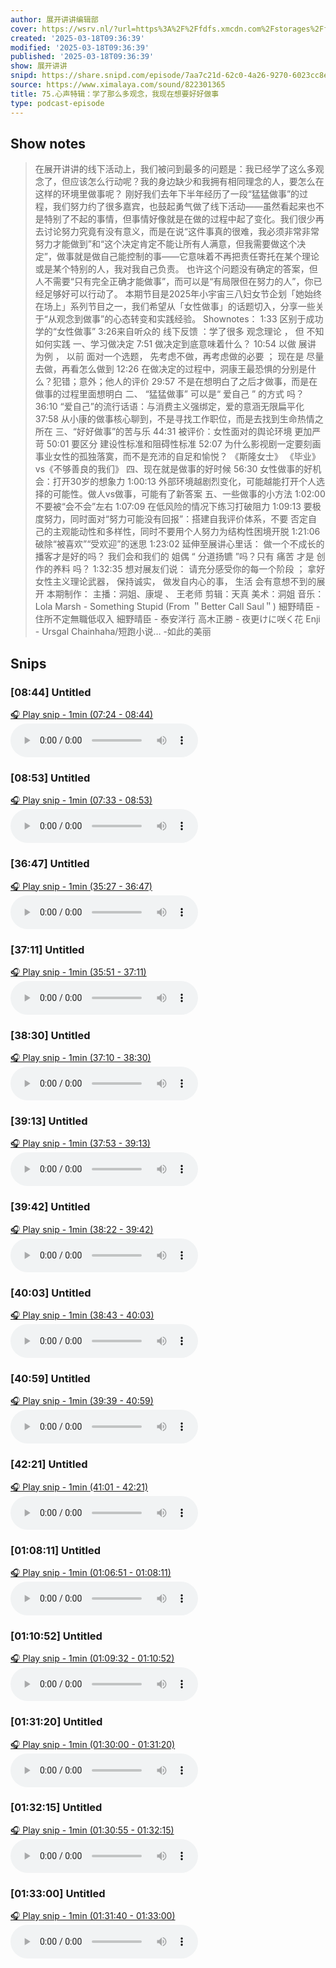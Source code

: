```yaml
---
author: 展开讲讲编辑部
cover: https://wsrv.nl/?url=https%3A%2F%2Ffdfs.xmcdn.com%2Fstorages%2Ff7c2-audiofreehighqps%2F71%2FA1%2FGAqhtYsK-glNAAJQjwMoED_P.jpeg&w=200&h=200
created: '2025-03-18T09:36:39'
modified: '2025-03-18T09:36:39'
published: '2025-03-18T09:36:39'
show: 展开讲讲
snipd: https://share.snipd.com/episode/7aa7c21d-62c0-4a26-9270-6023cc8ec5af
source: https://www.ximalaya.com/sound/822301365
title: 75.心声特辑：学了那么多观念，我现在想要好好做事
type: podcast-episode
---
```



## Show notes
> 在展开讲讲的线下活动上，我们被问到最多的问题是：我已经学了这么多观念了，但应该怎么行动呢？我的身边缺少和我拥有相同理念的人，要怎么在这样的环境里做事呢？ 
> 刚好我们去年下半年经历了一段“猛猛做事”的过程，我们努力约了很多嘉宾，也鼓起勇气做了线下活动——虽然看起来也不是特别了不起的事情，但事情好像就是在做的过程中起了变化。我们很少再去讨论努力究竟有没有意义，而是在说“这件事真的很难，我必须非常非常努力才能做到”和“这个决定肯定不能让所有人满意，但我需要做这个决定”，做事就是做自己能控制的事——它意味着不再把责任寄托在某个理论或是某个特别的人，我对我自己负责。 
> 也许这个问题没有确定的答案，但人不需要“只有完全正确才能做事”，而可以是“有局限但在努力的人”，你已经足够好可以行动了。 
> 本期节目是2025年小宇宙三八妇女节企划「她始终在场上」系列节目之一，我们希望从「女性做事」的话题切入，分享一些关于“从观念到做事”的心态转变和实践经验。 
> Shownotes： 
> 1:33 区别于成功学的“女性做事” 
> 3:26来自听众的  线下反馈  ：学了很多  观念理论  ，  但  不知如何实践 
> 一、学习做决定 
> 7:51   做决定到底意味着什么？ 
> 10:54 以做  展讲  为例  ，  以前  面对一个选题，  先考虑不做，再考虑做的必要  ；  现在是  尽量去做，再看怎么做到 
> 12:26   在做决定的过程中，洞康王最恐惧的分别是什么？犯错；意外；他人的评价 
> 29:57   不是在想明白了之后才做事，而是在做事的过程里面想明白 
> 二、  “猛猛做事”  可以是“  爱自己  ”  的方式  吗？ 
> 36:10 “爱自己”的流行话语：与消费主义强绑定，爱的意涵无限扁平化 
> 37:58   从小康的做事核心聊到，不是寻找工作职位，而是去找到生命热情之所在 
> 三、“好好做事”的苦与乐 
> 44:31 被评价：女性面对的舆论环境  更加严苛 
> 50:01   要区分  建设性标准和阻碍性标准 
> 52:07   为什么影视剧一定要刻画事业女性的孤独落寞，而不是充沛的自足和愉悦？  《斯隆女士》  《毕业》  vs《不够善良的我们》 
> 四、现在就是做事的好时候 
> 56:30 女性做事的好机会：打开30岁的想象力 
> 1:00:13   外部环境越剧烈变化，可能越能打开个人选择的可能性。做人vs做事，可能有了新答案 
> 五、一些做事的小方法 
> 1:02:00 不要被“会不会”左右 
> 1:07:09   在低风险的情况下练习打破阻力 
> 1:09:13   要极度努力，同时面对“努力可能没有回报”：搭建自我评价体系，不要  否定自己的主观能动性和多样性，同时不要用个人努力为结构性困境开脱 
> 1:21:06 破除“被喜欢”“受欢迎”的迷思 
> 1:23:02   延伸至展讲心里话：  做一个不成长的播客才是好的吗？  我们会和我们的  姐偶  “  分道扬镳  ”吗？只有  痛苦  才是  创作的养料  吗？ 
> 1:32:35   想对展友们说：  请充分感受你的每一个阶段  ；  拿好女性主义理论武器，  保持诚实，  做发自内心的事，  生活  会有意想不到的展开 
> 本期制作： 
> 主播：洞姐、康堤  、  王老师 
> 剪辑：天真 
> 美术：洞姐 
> 音乐： 
> Lola Marsh - Something Stupid (From ＂Better Call Saul＂) 
> 細野晴臣 - 住所不定無職低収入 
> 細野晴臣 - 泰安洋行 
> 高木正勝 - 夜更けに咲く花 
> Enji - Ursgal 
> Chainhaha/短跑小说… -如此的美丽

## Snips
### [08:44] Untitled
[🎧 Play snip - 1min️ (07:24 - 08:44)](https://share.snipd.com/snip/a066d2f9-ae85-4d98-9b5f-9a2a58bd8cd5)
<audio controls> <source src="https://jt.ximalaya.com//GKwRIW4LrvFfAjKKjwOA0BA-.m4a?channel=rss&album_id=24672021&track_id=822301365&uid=90906970&jt=https://aod.cos.tx.xmcdn.com/storages/6e82-audiofreehighqps/6A/FE/GKwRIW4LrvFfAjKKjwOA0BA-.m4a#t=07:24,08:44"> </audio>
### [08:53] Untitled
[🎧 Play snip - 1min️ (07:33 - 08:53)](https://share.snipd.com/snip/43c3b3e5-2a2f-4be4-90f6-bbaea66fe72f)
<audio controls> <source src="https://jt.ximalaya.com//GKwRIW4LrvFfAjKKjwOA0BA-.m4a?channel=rss&album_id=24672021&track_id=822301365&uid=90906970&jt=https://aod.cos.tx.xmcdn.com/storages/6e82-audiofreehighqps/6A/FE/GKwRIW4LrvFfAjKKjwOA0BA-.m4a#t=07:33,08:53"> </audio>
### [36:47] Untitled
[🎧 Play snip - 1min️ (35:27 - 36:47)](https://share.snipd.com/snip/06040429-0bdc-4317-8da9-dc169759bd79)
<audio controls> <source src="https://jt.ximalaya.com//GKwRIW4LrvFfAjKKjwOA0BA-.m4a?channel=rss&album_id=24672021&track_id=822301365&uid=90906970&jt=https://aod.cos.tx.xmcdn.com/storages/6e82-audiofreehighqps/6A/FE/GKwRIW4LrvFfAjKKjwOA0BA-.m4a#t=35:27,36:47"> </audio>
### [37:11] Untitled
[🎧 Play snip - 1min️ (35:51 - 37:11)](https://share.snipd.com/snip/fb2de3c2-2aa1-45b7-9555-6c6e7d2e35dc)
<audio controls> <source src="https://jt.ximalaya.com//GKwRIW4LrvFfAjKKjwOA0BA-.m4a?channel=rss&album_id=24672021&track_id=822301365&uid=90906970&jt=https://aod.cos.tx.xmcdn.com/storages/6e82-audiofreehighqps/6A/FE/GKwRIW4LrvFfAjKKjwOA0BA-.m4a#t=35:51,37:11"> </audio>
### [38:30] Untitled
[🎧 Play snip - 1min️ (37:10 - 38:30)](https://share.snipd.com/snip/7cb847ae-5748-4e36-8640-cbb32aaa5293)
<audio controls> <source src="https://jt.ximalaya.com//GKwRIW4LrvFfAjKKjwOA0BA-.m4a?channel=rss&album_id=24672021&track_id=822301365&uid=90906970&jt=https://aod.cos.tx.xmcdn.com/storages/6e82-audiofreehighqps/6A/FE/GKwRIW4LrvFfAjKKjwOA0BA-.m4a#t=37:10,38:30"> </audio>
### [39:13] Untitled
[🎧 Play snip - 1min️ (37:53 - 39:13)](https://share.snipd.com/snip/d8b07ebf-8223-4a43-8213-ae5a90841011)
<audio controls> <source src="https://jt.ximalaya.com//GKwRIW4LrvFfAjKKjwOA0BA-.m4a?channel=rss&album_id=24672021&track_id=822301365&uid=90906970&jt=https://aod.cos.tx.xmcdn.com/storages/6e82-audiofreehighqps/6A/FE/GKwRIW4LrvFfAjKKjwOA0BA-.m4a#t=37:53,39:13"> </audio>
### [39:42] Untitled
[🎧 Play snip - 1min️ (38:22 - 39:42)](https://share.snipd.com/snip/07b5a26c-4b57-45b1-a653-6ffadfc1fe90)
<audio controls> <source src="https://jt.ximalaya.com//GKwRIW4LrvFfAjKKjwOA0BA-.m4a?channel=rss&album_id=24672021&track_id=822301365&uid=90906970&jt=https://aod.cos.tx.xmcdn.com/storages/6e82-audiofreehighqps/6A/FE/GKwRIW4LrvFfAjKKjwOA0BA-.m4a#t=38:22,39:42"> </audio>
### [40:03] Untitled
[🎧 Play snip - 1min️ (38:43 - 40:03)](https://share.snipd.com/snip/5cd9f39e-3cc2-405e-9e50-b07d153760c9)
<audio controls> <source src="https://jt.ximalaya.com//GKwRIW4LrvFfAjKKjwOA0BA-.m4a?channel=rss&album_id=24672021&track_id=822301365&uid=90906970&jt=https://aod.cos.tx.xmcdn.com/storages/6e82-audiofreehighqps/6A/FE/GKwRIW4LrvFfAjKKjwOA0BA-.m4a#t=38:43,40:03"> </audio>
### [40:59] Untitled
[🎧 Play snip - 1min️ (39:39 - 40:59)](https://share.snipd.com/snip/1c9ecd80-6520-4d11-b23b-e31331927706)
<audio controls> <source src="https://jt.ximalaya.com//GKwRIW4LrvFfAjKKjwOA0BA-.m4a?channel=rss&album_id=24672021&track_id=822301365&uid=90906970&jt=https://aod.cos.tx.xmcdn.com/storages/6e82-audiofreehighqps/6A/FE/GKwRIW4LrvFfAjKKjwOA0BA-.m4a#t=39:39,40:59"> </audio>
### [42:21] Untitled
[🎧 Play snip - 1min️ (41:01 - 42:21)](https://share.snipd.com/snip/e8b9c25a-5192-455e-a293-c0ecbf160eb1)
<audio controls> <source src="https://jt.ximalaya.com//GKwRIW4LrvFfAjKKjwOA0BA-.m4a?channel=rss&album_id=24672021&track_id=822301365&uid=90906970&jt=https://aod.cos.tx.xmcdn.com/storages/6e82-audiofreehighqps/6A/FE/GKwRIW4LrvFfAjKKjwOA0BA-.m4a#t=41:01,42:21"> </audio>
### [01:08:11] Untitled
[🎧 Play snip - 1min️ (01:06:51 - 01:08:11)](https://share.snipd.com/snip/2d883bf9-e236-4ad5-b9ba-cc3ac126b098)
<audio controls> <source src="https://jt.ximalaya.com//GKwRIW4LrvFfAjKKjwOA0BA-.m4a?channel=rss&album_id=24672021&track_id=822301365&uid=90906970&jt=https://aod.cos.tx.xmcdn.com/storages/6e82-audiofreehighqps/6A/FE/GKwRIW4LrvFfAjKKjwOA0BA-.m4a#t=01:06:51,01:08:11"> </audio>
### [01:10:52] Untitled
[🎧 Play snip - 1min️ (01:09:32 - 01:10:52)](https://share.snipd.com/snip/d15f2998-17a3-49ab-be23-284f70e60756)
<audio controls> <source src="https://jt.ximalaya.com//GKwRIW4LrvFfAjKKjwOA0BA-.m4a?channel=rss&album_id=24672021&track_id=822301365&uid=90906970&jt=https://aod.cos.tx.xmcdn.com/storages/6e82-audiofreehighqps/6A/FE/GKwRIW4LrvFfAjKKjwOA0BA-.m4a#t=01:09:32,01:10:52"> </audio>
### [01:31:20] Untitled
[🎧 Play snip - 1min️ (01:30:00 - 01:31:20)](https://share.snipd.com/snip/20b09f8a-acbd-4059-8b2b-92e899572a86)
<audio controls> <source src="https://jt.ximalaya.com//GKwRIW4LrvFfAjKKjwOA0BA-.m4a?channel=rss&album_id=24672021&track_id=822301365&uid=90906970&jt=https://aod.cos.tx.xmcdn.com/storages/6e82-audiofreehighqps/6A/FE/GKwRIW4LrvFfAjKKjwOA0BA-.m4a#t=01:30:00,01:31:20"> </audio>
### [01:32:15] Untitled
[🎧 Play snip - 1min️ (01:30:55 - 01:32:15)](https://share.snipd.com/snip/becc5f83-e135-447c-bf87-6740cdf2c3e3)
<audio controls> <source src="https://jt.ximalaya.com//GKwRIW4LrvFfAjKKjwOA0BA-.m4a?channel=rss&album_id=24672021&track_id=822301365&uid=90906970&jt=https://aod.cos.tx.xmcdn.com/storages/6e82-audiofreehighqps/6A/FE/GKwRIW4LrvFfAjKKjwOA0BA-.m4a#t=01:30:55,01:32:15"> </audio>
### [01:33:00] Untitled
[🎧 Play snip - 1min️ (01:31:40 - 01:33:00)](https://share.snipd.com/snip/4749a3e4-62e8-45c7-a4db-05169d005e74)
<audio controls> <source src="https://jt.ximalaya.com//GKwRIW4LrvFfAjKKjwOA0BA-.m4a?channel=rss&album_id=24672021&track_id=822301365&uid=90906970&jt=https://aod.cos.tx.xmcdn.com/storages/6e82-audiofreehighqps/6A/FE/GKwRIW4LrvFfAjKKjwOA0BA-.m4a#t=01:31:40,01:33:00"> </audio>
